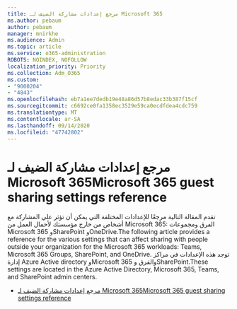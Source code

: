 ```yaml
---
title: مرجع إعدادات مشاركة الضيف لـ Microsoft 365
ms.author: pebaum
author: pebaum
manager: mnirkhe
ms.audience: Admin
ms.topic: article
ms.service: o365-administration
ROBOTS: NOINDEX, NOFOLLOW
localization_priority: Priority
ms.collection: Adm_O365
ms.custom:
- "9000204"
- "4843"
ms.openlocfilehash: eb7a1ee7dedb19e48a86d57b8edac33b387f15cf
ms.sourcegitcommit: c6692ce0fa1358ec3529e59ca0ecdfdea4cdc759
ms.translationtype: MT
ms.contentlocale: ar-SA
ms.lasthandoff: 09/14/2020
ms.locfileid: "47742802"
---
```

# <a name="microsoft-365-guest-sharing-settings-reference"></a><span data-ttu-id="a78a9-102">مرجع إعدادات مشاركة الضيف لـ Microsoft 365</span><span class="sxs-lookup"><span data-stu-id="a78a9-102">Microsoft 365 guest sharing settings reference</span></span>

<span data-ttu-id="a78a9-103">تقدم المقالة التالية مرجعًا للإعدادات المختلفة التي يمكن أن تؤثر علي المشاركة مع أشخاص من خارج مؤسستك لأحمال العمل من Microsoft 365: الفرق ومجموعات Microsoft 365 وSharePoint وOneDrive.</span><span class="sxs-lookup"><span data-stu-id="a78a9-103">The following article provides a reference for the various settings that can affect sharing with people outside your organization for the Microsoft 365 workloads: Teams, Microsoft 365 Groups, SharePoint, and OneDrive.</span></span> <span data-ttu-id="a78a9-104">توجد هذه الإعدادات في مراكز إدارة Azure Active directory وMicrosoft 365 والفرق وSharePoint.</span><span class="sxs-lookup"><span data-stu-id="a78a9-104">These settings are located in the Azure Active Directory, Microsoft 365, Teams, and SharePoint admin centers.</span></span>

- [<span data-ttu-id="a78a9-105">مرجع إعدادات مشاركة الضيف لـ Microsoft 365</span><span class="sxs-lookup"><span data-stu-id="a78a9-105">Microsoft 365 guest sharing settings reference</span></span>](https://docs.microsoft.com/microsoft-365/solutions/microsoft-365-guest-settings?view=o365-worldwide)
